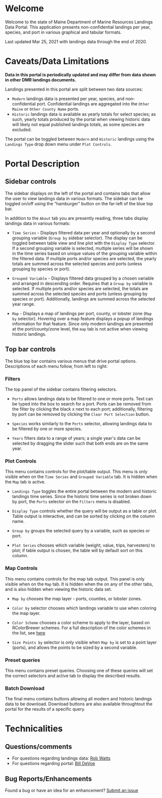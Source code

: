 # Welcome

Welcome to the state of Maine Department of Marine Resources Landings Data Portal. This application presents non-confidential landings per year, species, and port in various graphical and tabular formats.

Last updated Mar 25, 2021 with landings data through the end of 2020.

# Caveats/Data Limitations

**Data in this portal is periodically updated and may differ from data shown in other DMR landings documents.**

Landings presented in this portal are split between two data sources:

* `Modern` landings data is presented per year, species, and non-confidential port. Confidential landings are aggregated into the `Other Maine` or `Other County Name` ports.
* `Historic` landings data is available as yearly totals for select species; as such, yearly totals produced by the portal when viewing historic data will likely not equal published landings totals, as some species are excluded.

The portal can be toggled between `Modern` and `Historic` landings using the `Landings Type` drop down menu under `Plot Controls`.

# Portal Description

## Sidebar controls

The sidebar displays on the left of the portal and contains tabs that allow the user to view landings data in various formats. The sidebar can be toggled on/off using the "hamburger" button on the far-left of the blue top bar.

In addition to the `About` tab you are presently reading, three tabs display landings data in various formats:

* `Time Series` - Displays filtered data per year and optionally by a second grouping variable (`Group by` sidebar selector). The display can be toggled between table view and line plot with the `Display Type` selector. If a second grouping variable is selected, multiple series will be shown in the time series based on unique values of the grouping variable within the filtered data. If multiple ports and/or species are selected, the yearly totals are summed across the selected species and ports (unless grouping by species or port).

* `Grouped Variable` - Displays filtered data grouped by a chosen variable and arranged in descending order. Requires that a `Group by` variable is selected. If multiple ports and/or species are selected, the totals are summed across the selected species and ports (unless grouping by species or port). Additionally, landings are summed across the selected year range.

* `Map` - Displays a map of landings per port, county, or lobster zone (`Map by` selector). Hovering over a map feature displays a popup of landings information for that feature. Since only modern landings are presented at the port/county/zone level, the `map` tab is not active when viewing historic landings.

## Top bar controls

The blue top bar contains various menus that drive portal options. Descriptions of each menu follow, from left to right:

### Filters

The top panel of the sidebar contains filtering selectors. 

* `Ports` allows landings data to be filtered to one or more ports. Text can be typed into the box to search for a port. Ports can be removed from the filter by clicking the black x next to each port; additionally, filtering by port can be removed by clicking the `Clear Port Selection` button.

* `Species` works similarly to the `Ports` selector, allowing landings data to be filtered by one or more species.

* `Years` filters data to a range of years; a single year's data can be selected by dragging the slider such that both ends are on the same year.

### Plot Controls

This menu contains controls for the plot/table output. This menu is only visible when on the `Time Series` and `Grouped Variable` tab. It is hidden when the `Map` tab is active.

* `Landings Type` toggles the entire portal between the modern and historic landings time series. Since the historic time series is not broken down by port, the `Ports` selector on the `Filters` menu is disabled.

* `Display Type` controls whether the query will be output as a table or plot. Table output is interactive, and can be sorted by clicking on the column name.

* `Group by` groups the selected query by a variable, such as species or port.

* `Plot Series` chooses which variable (weight, value, trips, harvesters) to plot; if table output is chosen, the table will by default sort on this column.

### Map Controls

This menu contains controls for the map tab output. This panel is only visible when on the `Map` tab. It is hidden when the on any of the other tabs, and is also hidden when viewing the historic data set.

* `Map by` chooses the map layer - ports, counties, or lobster zones.

* `Color by` selector chooses which landings variable to use when coloring the map layer.

* `Color Scheme` chooses a color scheme to apply to the layer, based on RColorBrewer schemes. For a full description of the color schemes in the list, see [here](https://www.nceas.ucsb.edu/~frazier/RSpatialGuides/colorPaletteCheatsheet.pdf#page=4)

* `Size Points by` selector is only visible when `Map by` is set to a point layer (ports), and allows the points to be sized by a second variable.

### Preset queries

This menu contains preset queries. Choosing one of these queries will set the correct selectors and active tab to display the described results.

### Batch Download

The final menu contains buttons allowing all modern and historic landings data to be download. Download buttons are also available throughtout the portal for the results of a specific query.

# Technicalities

## Questions/comments

* For questions regarding landings data: [Rob Watts](mailto:rob.watts@maine.gov)
* For questions regarding portal: [Bill DeVoe](mailto:william.devoe@maine.gov)

## Bug Reports/Enhancements

Found a bug or have an idea for an enhancement? [Submit an issue](https://github.com/mainedmr/Landings_Portal/issues)
